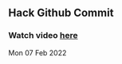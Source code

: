 
 ## Hack Github Commit 
 ### Watch video <a href="https://www.youtube.com">here</a> 
 Mon 07 Feb 2022 
